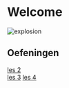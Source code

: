 # Welcome
![explosion](https://media1.tenor.com/m/TSAHQZVhRfYAAAAC/explosion.gif)  
## Oefeningen
[les 2](https://github.com/MathLocq/oefeningenles2_Mathieu.git)  
[les 3](https://github.com/MathLocq/les-3.git)
[les 4](https://github.com/MathLocq/les-4.git)